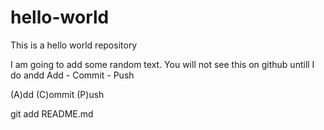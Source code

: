 # hello-world
This is a hello world  repository

I am going to add some random text. You will not see this on github untill I do andd Add - Commit - Push

(A)dd
(C)ommit
(P)ush

git add README.md